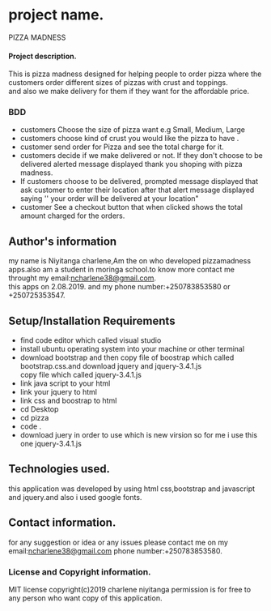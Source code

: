 # project name.
PIZZA MADNESS
#### Project description.
This is pizza madness designed for helping people to order pizza  where the customers order different sizes of pizzas with crust and toppings.  
and also we make delivery for them if they want for the affordable price.

### BDD
*   customers Choose the size of pizza  want e.g Small, Medium, Large
*   customers  choose  kind of crust you would like the pizza to have .
*   customer send order for Pizza and see the total charge for it.
*   customers decide if we make  delivered or not.  If  they don't choose to be delivered  alerted  message displayed thank you shoping with     pizza madness.
*   If customers choose  to be delivered,  prompted  message displayed that ask customer to enter their location after that alert message        displayed saying '' your order will be delivered at your location"
*   customer See a checkout button that when clicked shows the total amount charged for the orders.

## Author's information
my name is Niyitanga charlene,Am the on who developed pizzamadness apps.also am a student in moringa school.to know more contact me throught my email:ncharlene38@gmail.com.<br>this apps on 2.08.2019.
and  my phone number:+250783853580 or +250725353547.
## Setup/Installation Requirements
* find code editor which called visual studio
* install ubuntu operating system into your machine or other terminal
* download bootstrap  and then copy file of boostrap which called bootstrap.css.and download jquery and jquery-3.4.1.js<br>copy file which called jquery-3.4.1.js
* link java script to your html
* link your jquery to html
* link css and boostrap to html
* cd Desktop
* cd pizza
* code .
* download juery in order to use which is new virsion so for me i use this one jquery-3.4.1.js

## Technologies used.
this application was developed by using html  css,bootstrap and javascript and jquery.and also i used google fonts.
## Contact information.
for any suggestion or idea or any issues please contact me on my email:ncharlene38@gmail.com
phone number:+250783853580.<br>
### License and Copyright information.
 MIT license
 copyright(c)2019 charlene niyitanga
 permission is for free to any person who want copy of this application.



